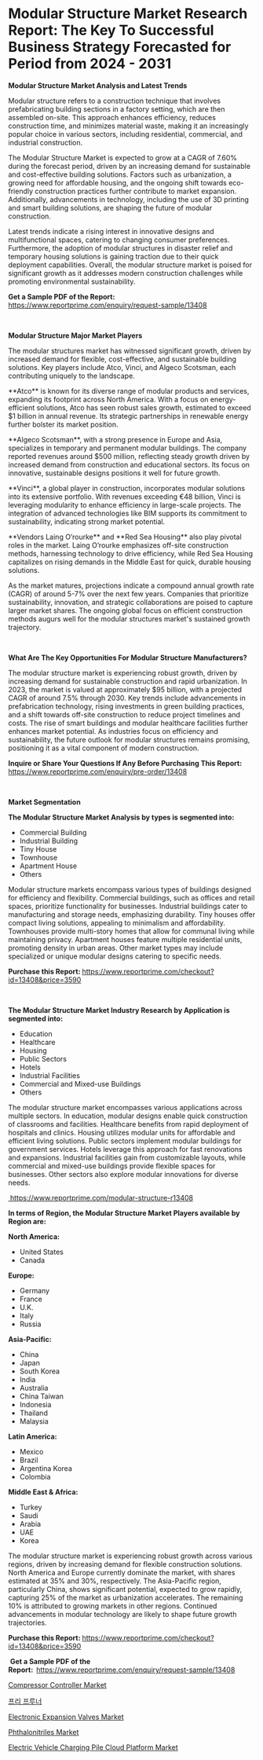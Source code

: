 <p><h1>Modular Structure Market Research Report: The Key To Successful Business Strategy Forecasted for Period from 2024 - 2031</h1></p><p><strong>Modular Structure Market Analysis and Latest Trends</strong></p>
<p><p>Modular structure refers to a construction technique that involves prefabricating building sections in a factory setting, which are then assembled on-site. This approach enhances efficiency, reduces construction time, and minimizes material waste, making it an increasingly popular choice in various sectors, including residential, commercial, and industrial construction.</p><p>The Modular Structure Market is expected to grow at a CAGR of 7.60% during the forecast period, driven by an increasing demand for sustainable and cost-effective building solutions. Factors such as urbanization, a growing need for affordable housing, and the ongoing shift towards eco-friendly construction practices further contribute to market expansion. Additionally, advancements in technology, including the use of 3D printing and smart building solutions, are shaping the future of modular construction.</p><p>Latest trends indicate a rising interest in innovative designs and multifunctional spaces, catering to changing consumer preferences. Furthermore, the adoption of modular structures in disaster relief and temporary housing solutions is gaining traction due to their quick deployment capabilities. Overall, the modular structure market is poised for significant growth as it addresses modern construction challenges while promoting environmental sustainability.</p></p>
<p><strong>Get a Sample PDF of the Report:&nbsp;</strong> <a href="https://www.reportprime.com/enquiry/request-sample/13408">https://www.reportprime.com/enquiry/request-sample/13408</a></p>
<p>&nbsp;</p>
<p><strong>Modular Structure Major Market Players</strong></p>
<p><p>The modular structures market has witnessed significant growth, driven by increased demand for flexible, cost-effective, and sustainable building solutions. Key players include Atco, Vinci, and Algeco Scotsman, each contributing uniquely to the landscape.</p><p>**Atco** is known for its diverse range of modular products and services, expanding its footprint across North America. With a focus on energy-efficient solutions, Atco has seen robust sales growth, estimated to exceed $1 billion in annual revenue. Its strategic partnerships in renewable energy further bolster its market position.</p><p>**Algeco Scotsman**, with a strong presence in Europe and Asia, specializes in temporary and permanent modular buildings. The company reported revenues around $500 million, reflecting steady growth driven by increased demand from construction and educational sectors. Its focus on innovative, sustainable designs positions it well for future growth.</p><p>**Vinci**, a global player in construction, incorporates modular solutions into its extensive portfolio. With revenues exceeding €48 billion, Vinci is leveraging modularity to enhance efficiency in large-scale projects. The integration of advanced technologies like BIM supports its commitment to sustainability, indicating strong market potential.</p><p>**Vendors Laing O’rourke** and **Red Sea Housing** also play pivotal roles in the market. Laing O’rourke emphasizes off-site construction methods, harnessing technology to drive efficiency, while Red Sea Housing capitalizes on rising demands in the Middle East for quick, durable housing solutions.</p><p>As the market matures, projections indicate a compound annual growth rate (CAGR) of around 5-7% over the next few years. Companies that prioritize sustainability, innovation, and strategic collaborations are poised to capture larger market shares. The ongoing global focus on efficient construction methods augurs well for the modular structures market's sustained growth trajectory.</p></p>
<p>&nbsp;</p>
<p><strong>What Are The Key Opportunities For Modular Structure Manufacturers?</strong></p>
<p><p>The modular structure market is experiencing robust growth, driven by increasing demand for sustainable construction and rapid urbanization. In 2023, the market is valued at approximately $95 billion, with a projected CAGR of around 7.5% through 2030. Key trends include advancements in prefabrication technology, rising investments in green building practices, and a shift towards off-site construction to reduce project timelines and costs. The rise of smart buildings and modular healthcare facilities further enhances market potential. As industries focus on efficiency and sustainability, the future outlook for modular structures remains promising, positioning it as a vital component of modern construction.</p></p>
<p><strong>Inquire or Share Your Questions If Any Before Purchasing This Report:</strong> <a href="https://www.reportprime.com/enquiry/pre-order/13408">https://www.reportprime.com/enquiry/pre-order/13408</a></p>
<p>&nbsp;</p>
<p><strong>Market Segmentation</strong></p>
<p><strong>The Modular Structure Market Analysis by types is segmented into:</strong></p>
<p><ul><li>Commercial Building</li><li>Industrial Building</li><li>Tiny House</li><li>Townhouse</li><li>Apartment House</li><li>Others</li></ul></p>
<p><p>Modular structure markets encompass various types of buildings designed for efficiency and flexibility. Commercial buildings, such as offices and retail spaces, prioritize functionality for businesses. Industrial buildings cater to manufacturing and storage needs, emphasizing durability. Tiny houses offer compact living solutions, appealing to minimalism and affordability. Townhouses provide multi-story homes that allow for communal living while maintaining privacy. Apartment houses feature multiple residential units, promoting density in urban areas. Other market types may include specialized or unique modular designs catering to specific needs.</p></p>
<p><strong>Purchase this Report:&nbsp;</strong><a href="https://www.reportprime.com/checkout?id=13408&price=3590">https://www.reportprime.com/checkout?id=13408&price=3590</a></p>
<p>&nbsp;</p>
<p><strong>The Modular Structure Market Industry Research by Application is segmented into:</strong></p>
<p><ul><li>Education</li><li>Healthcare</li><li>Housing</li><li>Public Sectors</li><li>Hotels</li><li>Industrial Facilities</li><li>Commercial and Mixed-use Buildings</li><li>Others</li></ul></p>
<p><p>The modular structure market encompasses various applications across multiple sectors. In education, modular designs enable quick construction of classrooms and facilities. Healthcare benefits from rapid deployment of hospitals and clinics. Housing utilizes modular units for affordable and efficient living solutions. Public sectors implement modular buildings for government services. Hotels leverage this approach for fast renovations and expansions. Industrial facilities gain from customizable layouts, while commercial and mixed-use buildings provide flexible spaces for businesses. Other sectors also explore modular innovations for diverse needs.</p></p>
<p><a href="https://www.reportprime.com/modular-structure-r13408">&nbsp;https://www.reportprime.com/modular-structure-r13408</a></p>
<p><strong>In terms of Region, the Modular Structure Market Players available by Region are:</strong></p>
<p>
    <p> <strong> North America: </strong>
        <ul>
            <li>United States</li>
            <li>Canada</li>
        </ul>
        </p> 
    <p> <strong> Europe: </strong>
        <ul>
            <li>Germany</li>
            <li>France</li>
            <li>U.K.</li>
            <li>Italy</li>
            <li>Russia</li>
        </ul>
        </p> 
    <p> <strong> Asia-Pacific: </strong>
        <ul>
            <li>China</li>
            <li>Japan</li>
            <li>South Korea</li>
            <li>India</li>
            <li>Australia</li>
            <li>China Taiwan</li>
            <li>Indonesia</li>
            <li>Thailand</li>
            <li>Malaysia</li>
        </ul>
        </p> 
    <p> <strong> Latin America: </strong>
        <ul>
            <li>Mexico</li>
            <li>Brazil</li>
            <li>Argentina Korea</li>
            <li>Colombia</li>
        </ul>
        </p> 
    <p> <strong> Middle East & Africa: </strong>
        <ul>
            <li>Turkey</li>
            <li>Saudi</li>
            <li>Arabia</li>
            <li>UAE</li>
            <li>Korea</li>
        </ul>
    </p>
    </p>
<p><p>The modular structure market is experiencing robust growth across various regions, driven by increasing demand for flexible construction solutions. North America and Europe currently dominate the market, with shares estimated at 35% and 30%, respectively. The Asia-Pacific region, particularly China, shows significant potential, expected to grow rapidly, capturing 25% of the market as urbanization accelerates. The remaining 10% is attributed to growing markets in other regions. Continued advancements in modular technology are likely to shape future growth trajectories.</p></p>
<p><strong>Purchase this Report: </strong><a href="https://www.reportprime.com/checkout?id=13408&price=3590">https://www.reportprime.com/checkout?id=13408&price=3590</a></p>
<p>&nbsp;<strong>Get a Sample PDF of the Report:&nbsp;&nbsp;</strong><a href="https://www.reportprime.com/enquiry/request-sample/13408">https://www.reportprime.com/enquiry/request-sample/13408</a></p>
<p><strong></strong></p>
<p><p><a href="https://issuu.com/reportprime-2/docs/compressor-controller-market-size-2_5f2bafae3f65ea">Compressor Controller Market</a></p><p><a href="https://medium.com/@chongespinoza76/pre-pruner-market-%EC%9D%98-%EA%B8%80%EB%A1%9C%EB%B2%8C-%EC%8B%9C%EC%9E%A5-%EA%B0%9C%EC%9A%94%EB%8A%94-%EC%A0%84-%EC%84%B8%EA%B3%84-%EB%B0%8F-%EC%A3%BC%EC%9A%94-%EC%8B%9C%EC%9E%A5%EC%9D%98-%EC%82%B0%EC%97%85%EC%97%90-%EC%98%81%ED%96%A5%EC%9D%84-%EB%AF%B8%EC%B9%98%EB%8A%94-%EC%A3%BC%EC%9A%94-%ED%8A%B8%EB%A0%8C%EB%93%9C%EC%97%90-%EB%8C%80%ED%95%9C-%EB%8F%85%ED%8A%B9%ED%95%9C-%EA%B4%80%EC%A0%90%EC%9D%84-%EC%A0%9C%EA%B3%B5%ED%95%A9%EB%8B%88%EB%8B%A4-8634c48d4447">프리 프루너</a></p><p><a href="https://issuu.com/reportprime-2/docs/electronic-expansion-valves-market-_422f0c5fa75e91">Electronic Expansion Valves Market</a></p><p><a href="https://www.linkedin.com/pulse/future-trajectory-phthalonitriles-market-emerging-trends-di4de?trackingId=uqoGPnp0TTmZIiDWJKwyRQ%3D%3D">Phthalonitriles Market</a></p><p><a href="https://medium.com/@kellieblock2023/the-electric-vehicle-charging-pile-cloud-platform-market-has-experienced-impressive-growth-in-d17bb99cdb49">Electric Vehicle Charging Pile Cloud Platform Market</a></p></p>